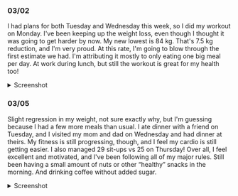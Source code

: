 ### 03/02
I had plans for both Tuesday and Wednesday this week, so I did my workout on Monday. I've been keeping up the weight loss, even though I thought it was going to get harder by now. My new lowest is 84 kg. That's 7.5 kg reduction, and I'm very proud. At this rate, I'm going to blow through the first estimate we had. I'm attributing it mostly to only eating one big meal per day. At work during lunch, but still the workout is great for my health too!

<details>
	<summary>Screenshot</summary>
	<img src="https://media.discordapp.net/attachments/810551417043419170/1080641498640547942/Screenshot_20230302-010324.png?width=641&height=1390" />
</details>

### 03/05
Slight regression in my weight, not sure exactly why, but I'm guessing because I had a few more meals than usual. I ate dinner with a friend on Tuesday, and I visited my mom and dad on Wednesday and had dinner at theirs. My fitness is still progressing, though, and I feel my cardio is still getting easier. I also managed 29 sit-ups vs 25 on Thursday! Over all, I feel excellent and motivated, and I've been following all of my major rules. Still been having a small amount of nuts or other “healthy” snacks in the morning. And drinking coffee without added sugar.

<details>
	<summary>Screenshot</summary>
	<img src="https://media.discordapp.net/attachments/810551417043419170/1081941715943960606/Screenshot_20230305-150956.png?width=641&height=1390" />
</details>
